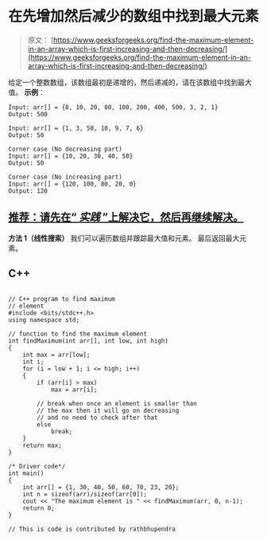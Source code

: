 # 在先增加然后减少的数组中找到最大元素

> 原文： [https://www.geeksforgeeks.org/find-the-maximum-element-in-an-array-which-is-first-increasing-and-then-decreasing/](https://www.geeksforgeeks.org/find-the-maximum-element-in-an-array-which-is-first-increasing-and-then-decreasing/)

给定一个整数数组，该数组最初是递增的，然后递减的，请在该数组中找到最大值。
**示例**：

```
Input: arr[] = {8, 10, 20, 80, 100, 200, 400, 500, 3, 2, 1}
Output: 500

Input: arr[] = {1, 3, 50, 10, 9, 7, 6}
Output: 50

Corner case (No decreasing part)
Input: arr[] = {10, 20, 30, 40, 50}
Output: 50

Corner case (No increasing part)
Input: arr[] = {120, 100, 80, 20, 0}
Output: 120

```

## [推荐：请先在“ ***<u>实践</u>*** ”上解决它，然后再继续解决。](https://practice.geeksforgeeks.org/problems/finding-number/0)

**方法 1（线性搜索）**
我们可以遍历数组并跟踪最大值和元素。 最后返回最大元素。

## C++ 

```

// C++ program to find maximum  
// element  
#include <bits/stdc++.h> 
using namespace std; 

// function to find the maximum element  
int findMaximum(int arr[], int low, int high)  
{  
    int max = arr[low];  
    int i;  
    for (i = low + 1; i <= high; i++)  
    {  
        if (arr[i] > max)  
            max = arr[i];  

        // break when once an element is smaller than  
        // the max then it will go on decreasing  
        // and no need to check after that  
        else
            break;  
    }  
    return max;  
}  

/* Driver code*/
int main()  
{  
    int arr[] = {1, 30, 40, 50, 60, 70, 23, 20};  
    int n = sizeof(arr)/sizeof(arr[0]);  
    cout << "The maximum element is " << findMaximum(arr, 0, n-1);  
    return 0;  
}  

// This is code is contributed by rathbhupendra 

```